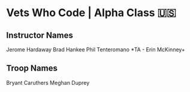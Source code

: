 # Vets Who Code | Alpha Class 🇺🇸

## Instructor Names

Jerome Hardaway
Brad Hankee
Phil Tenteromano
*TA - Erin McKinney+ 

## Troop Names


Bryant Caruthers
Meghan Duprey
